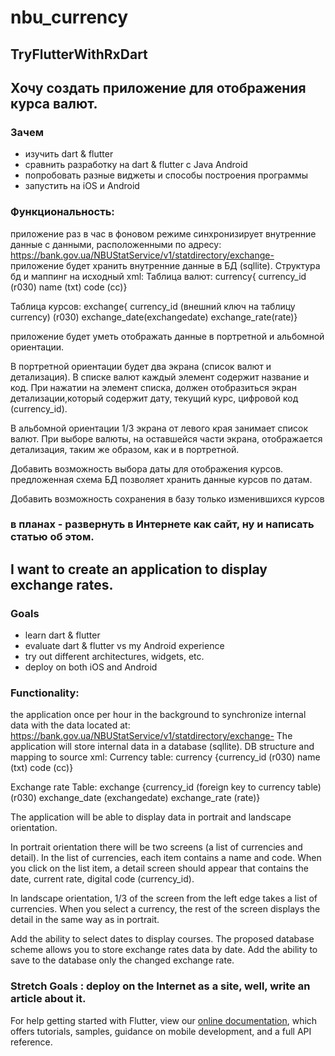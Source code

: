 # nbu_currency

## TryFlutterWithRxDart


## Хочу создать приложение для отображения курса валют.

### Зачем

* изучить  dart & flutter
* сравнить разработку на dart & flutter с Java Android 
* попробовать разные виджеты и способы построения программы
* запустить на iOS и Android


### Функциональность:

приложение раз в час в фоновом режиме синхронизирует внутренние данные с данными, расположенными по адресу: https://bank.gov.ua/NBUStatService/v1/statdirectory/exchange- 
приложение будет хранить внутренние данные в БД (sqllite).
Структура бд и маппинг на исходный xml:
Таблица валют:
currency{        currency_id (r030)        name (txt)        code (cc)}

Таблица курсов:
exchange{        currency_id (внешний ключ на таблицу currency) (r030)        exchange_date(exchangedate)        exchange_rate(rate)}

приложение будет уметь отображать данные в портретной и альбомной ориентации. 


В портретной ориентации будет два экрана (список валют и детализация). В списке валют каждый элемент содержит название и код.  При нажатии на элемент списка, должен отобразиться экран детализации,который содержит дату, текущий курс, цифровой код (currency_id).

В альбомной ориентации 1/3 экрана от левого края занимает список валют.  При выборе валюты, на оставшейся части экрана, отображается детализация, таким же образом, как и в портретной.

Добавить возможность выбора даты для отображения курсов. предложенная схема БД позволяет хранить данные курсов по датам.

Добавить возможность сохранения в базу только изменившихся курсов

### в планах -  развернуть в Интернете как сайт, ну и написать статью об этом.


## I want to create an application to display exchange rates.

### Goals

* learn dart & flutter
* evaluate dart & flutter vs my Android experience
* try out different architectures, widgets, etc.
* deploy on both iOS and Android

### Functionality:

the application once per hour in the background to synchronize internal data with the data located at: https://bank.gov.ua/NBUStatService/v1/statdirectory/exchange-
The application will store internal data in a database (sqllite).
DB structure and mapping to source xml:
Currency table:
currency {currency_id (r030) name (txt) code (cc)}

Exchange rate Table:
exchange {currency_id (foreign key to currency table) (r030) exchange_date (exchangedate) exchange_rate (rate)}

The application will be able to display data in portrait and landscape orientation.


In portrait orientation there will be two screens (a list of currencies and detail). In the list of currencies, each item contains a name and code. When you click on the list item, a detail screen should appear that contains the date, current rate, digital code (currency_id).

In landscape orientation, 1/3 of the screen from the left edge takes a list of currencies. When you select a currency, the rest of the screen displays the detail in the same way as in portrait.

Add the ability to select dates to display courses. The proposed database scheme allows you to store exchange rates data by date.
Add the ability to save to the database only the changed exchange rate.

### Stretch Goals : deploy on the Internet as a site, well, write an article about it.



For help getting started with Flutter, view our 
[online documentation](https://flutter.io/docs), which offers tutorials, 
samples, guidance on mobile development, and a full API reference.
